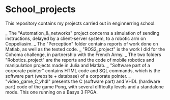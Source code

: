 # School_projects
This repository contains my projects carried out in enginnerring school.

_ The "Automation_&_networks" project concerns a simulation of sending instructions, delayed by a client-server system, to a robotic arm on Coppeliasim.
_ The "Perception" folder contains reports of work done on Matlab, as well as the tested code.
_ "ROS2_project" is the work I did for the Cohoma challenge, in partnership with the French Army.
_ The two folders "Robotics_project" are the reports and the code of mobile robotics and manipulation projects made in Julia and Matlab.
_ "Software part of a corporate pointer"  contains HTML code and SQL commands, which is the software part (website + database)  of a corporate pointer.
_ "video_game_C_vhdl" presents the C (software part) and VHDL (hardware part) code of the game Pong, with several difficulty levels and a standalone mode. This one running on a Basys 3 FPGA.
